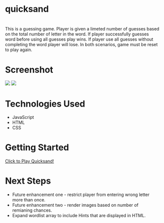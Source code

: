 # quicksand

# <Quicksand>
This is a guessing game. Player is given a limeted number of guesses based on the total number of letter in the word. If player successfully guesses word before using all guesses play wins. If player use all guesses without completing the word player will lose. In both scenarios, game must be reset to play again.

# Screenshot

<img src="https://imgur.com/VImnjaF">
<img src="https://imgur.com/3woIebL">

# Technologies Used

- JavaScript
- HTML
- CSS

# Getting Started

[Click to Play Quicksand!](yhttps://terelld.github.io/quicksand/)

# Next Steps

- Future enhancement one - restrict player from entering wrong letter more than once.
- Future enhancement two - render images based on number of remianing chances.
- Expand wordlist array to include Hints that are displayed in HTML.